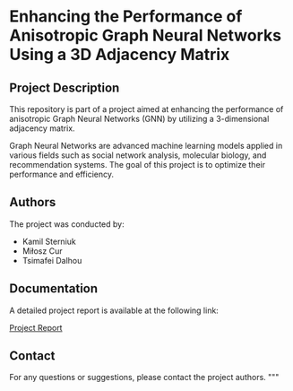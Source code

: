 
# Enhancing the Performance of Anisotropic Graph Neural Networks Using a 3D Adjacency Matrix

## Project Description

This repository is part of a project aimed at enhancing the performance of anisotropic Graph Neural Networks (GNN) by utilizing a 3-dimensional adjacency matrix.

Graph Neural Networks are advanced machine learning models applied in various fields such as social network analysis, molecular biology, and recommendation systems. The goal of this project is to optimize their performance and efficiency.

## Authors

The project was conducted by:

- Kamil Sterniuk
- Miłosz Cur
- Tsimafei Dalhou

## Documentation

A detailed project report is available at the following link:

[Project Report](https://docs.google.com/document/d/1kBoq_NDa9xpTM0-Jn2zNi2UxjHywzvhsx43olFhjFfo/edit?usp=sharing)

## Contact

For any questions or suggestions, please contact the project authors.
"""
